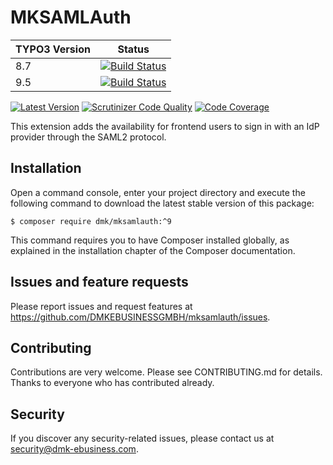 # MKSAMLAuth

| TYPO3 Version | Status |
| -- | -- |
| 8.7 | [![Build Status](https://api.travis-ci.com/DMKEBUSINESSGMBH/mksamlauth.svg?branch=8.7)](https://travis-ci.com/DMKEBUSINESSGMBH/mksamlauth) |
| 9.5 | [![Build Status](https://api.travis-ci.com/DMKEBUSINESSGMBH/mksamlauth.svg?branch=9.5)](https://travis-ci.com/DMKEBUSINESSGMBH/mksamlauth) |

[![Latest Version](https://img.shields.io/packagist/v/dmk/mksamlauth.svg?logo=composer)](https://github.com/DMKEBUSINESSGMBH/mksamlauth/releases)
[![Scrutinizer Code Quality](https://scrutinizer-ci.com/g/DMKEBUSINESSGMBH/mksamlauth/badges/quality-score.png?b=8.7)](https://scrutinizer-ci.com/g/DMKEBUSINESSGMBH/mksamlauth/?branch=9.5)
[![Code Coverage](https://scrutinizer-ci.com/g/DMKEBUSINESSGMBH/mksamlauth/badges/coverage.png?b=8.7)](https://scrutinizer-ci.com/g/DMKEBUSINESSGMBH/mksamlauth/?branch=9.5)

This extension adds the availability for frontend users to sign in with
an IdP provider through the SAML2 protocol.

## Installation

Open a command console, enter your project directory and execute the following command to download the latest stable version of this package:

```
$ composer require dmk/mksamlauth:^9
```

This command requires you to have Composer installed globally, as explained in the installation chapter of the Composer documentation.


## Issues and feature requests
Please report issues and request features at https://github.com/DMKEBUSINESSGMBH/mksamlauth/issues.

## Contributing
Contributions are very welcome. Please see CONTRIBUTING.md for details. Thanks to everyone who has contributed already.

## Security
If you discover any security-related issues, please contact us at security@dmk-ebusiness.com.
